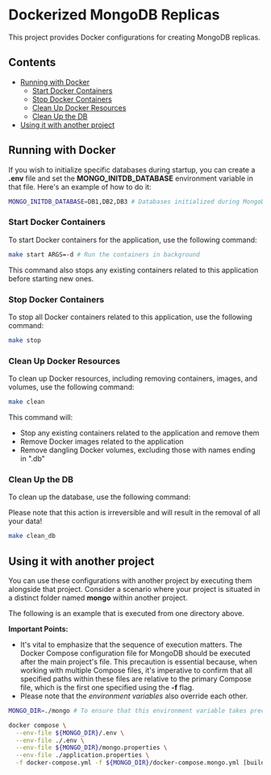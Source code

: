 # Dockerized MongoDB Replicas

This project provides Docker configurations for creating MongoDB replicas.

## Contents

- [Running with Docker](#running-with-docker)
  - [Start Docker Containers](#start-docker-containers)
  - [Stop Docker Containers](#stop-docker-containers)
  - [Clean Up Docker Resources](#clean-up-docker-resources)
  - [Clean Up the DB](#clean-up-the-db)
- [Using it with another project](#using-it-with-another-project)

## Running with Docker

If you wish to initialize specific databases during startup, you can create a **.env** file and set the **MONGO_INITDB_DATABASE** environment variable in that file. Here's an example of how to do it:

```bash
MONGO_INITDB_DATABASE=DB1,DB2,DB3 # Databases initialized during MongoDB startup
```

### Start Docker Containers

To start Docker containers for the application, use the following command:

```bash
make start ARGS=-d # Run the containers in background
```

This command also stops any existing containers related to this application before starting new ones.

### Stop Docker Containers

To stop all Docker containers related to this application, use the following command:

```bash
make stop
```

### Clean Up Docker Resources

To clean up Docker resources, including removing containers, images, and volumes, use the following command:

```bash
make clean
```

This command will:

- Stop any existing containers related to the application and remove them
- Remove Docker images related to the application
- Remove dangling Docker volumes, excluding those with names ending in ".db"

### Clean Up the DB

To clean up the database, use the following command:

Please note that this action is irreversible and will result in the removal of all your data!

```bash
make clean_db
```

## Using it with another project

You can use these configurations with another project by executing them alongside that project. Consider a scenario where your project is situated in a distinct folder named **mongo** within another project. 

The following is an example that is executed from one directory above.

**Important Points:**
- It's vital to emphasize that the sequence of execution matters. The Docker Compose configuration file for MongoDB should be executed after the main project's file. This precaution is essential because, when working with multiple Compose files, it's imperative to confirm that all specified paths within these files are relative to the primary Compose file, which is the first one specified using the **-f** flag.
- Please note that the _environment variables_ also override each other.

```bash
MONGO_DIR=./mongo # To ensure that this environment variable takes precedence over the one defined in the project's environment variable files, please set it in the root directory of the main project.

docker compose \
  --env-file ${MONGO_DIR}/.env \
  --env-file ./.env \
  --env-file ${MONGO_DIR}/mongo.properties \
  --env-file ./application.properties \
  -f docker-compose.yml -f ${MONGO_DIR}/docker-compose.mongo.yml [build|up|down|...]
```
